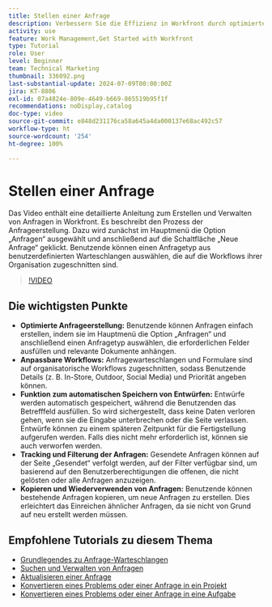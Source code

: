 ```yaml
---
title: Stellen einer Anfrage
description: Verbessern Sie die Effizienz in Workfront durch optimierte Anfrageerstellung, anpassbare Workflows, automatisches Speichern von Entwürfen, Tools für Tracking und Filterung sowie die Möglichkeit, Anfragen zu kopieren und wiederzuverwenden.
activity: use
feature: Work Management,Get Started with Workfront
type: Tutorial
role: User
level: Beginner
team: Technical Marketing
thumbnail: 336092.png
last-substantial-update: 2024-07-09T00:00:00Z
jira: KT-8806
exl-id: 07a4824e-809e-4649-b669-865519b95f1f
recommendations: noDisplay,catalog
doc-type: video
source-git-commit: e848d231176ca58a645a4da000137e68ac492c57
workflow-type: ht
source-wordcount: '254'
ht-degree: 100%

---
```


# Stellen einer Anfrage

Das Video enthält eine detaillierte Anleitung zum Erstellen und Verwalten von Anfragen in Workfront. Es beschreibt den Prozess der Anfrageerstellung. Dazu wird zunächst im Hauptmenü die Option „Anfragen“ ausgewählt und anschließend auf die Schaltfläche „Neue Anfrage“ geklickt. Benutzende können einen Anfragetyp aus benutzerdefinierten Warteschlangen auswählen, die auf die Workflows ihrer Organisation zugeschnitten sind.

>[!VIDEO](https://video.tv.adobe.com/v/336092/?quality=12&learn=on&enablevpops)

## Die wichtigsten Punkte

* **Optimierte Anfrageerstellung:** Benutzende können Anfragen einfach erstellen, indem sie im Hauptmenü die Option „Anfragen“ und anschließend einen Anfragetyp auswählen, die erforderlichen Felder ausfüllen und relevante Dokumente anhängen. 
* **Anpassbare Workflows:** Anfragewarteschlangen und Formulare sind auf organisatorische Workflows zugeschnitten, sodass Benutzende Details (z. B. In-Store, Outdoor, Social Media) und Priorität angeben können.
* **Funktion zum automatischen Speichern von Entwürfen:** Entwürfe werden automatisch gespeichert, während die Benutzenden das Betrefffeld ausfüllen. So wird sichergestellt, dass keine Daten verloren gehen, wenn sie die Eingabe unterbrechen oder die Seite verlassen. Entwürfe können zu einem späteren Zeitpunkt für die Fertigstellung aufgerufen werden. Falls dies nicht mehr erforderlich ist, können sie auch verworfen werden.
* **Tracking und Filterung der Anfragen:** Gesendete Anfragen können auf der Seite „Gesendet“ verfolgt werden, auf der Filter verfügbar sind, um basierend auf den Benutzerberechtigungen die offenen, die nicht gelösten oder alle Anfragen anzuzeigen.
* **Kopieren und Wiederverwenden von Anfragen:** Benutzende können bestehende Anfragen kopieren, um neue Anfragen zu erstellen. Dies erleichtert das Einreichen ähnlicher Anfragen, da sie nicht von Grund auf neu erstellt werden müssen.

## Empfohlene Tutorials zu diesem Thema

* [Grundlegendes zu Anfrage-Warteschlangen](/help/manage-work/request-queues/understand-request-queues.md)
* [Suchen und Verwalten von Anfragen](/help/manage-work/issues-requests/find-requests.md)
* [Aktualisieren einer Anfrage](/help/manage-work/issues-requests/update-a-request.md)
* [Konvertieren eines Problems oder einer Anfrage in ein Projekt](/help/manage-work/issues-requests/create-a-project-from-a-request.md)
* [Konvertieren eines Problems oder einer Anfrage in eine Aufgabe](/help/manage-work/issues-requests/convert-issues-to-other-work-items.md)
